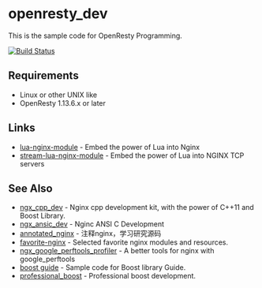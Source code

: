 # openresty_dev
This is the sample code for OpenResty Programming.

[![Build Status](https://travis-ci.org/chronolaw/openresty_dev.svg?branch=master)](https://travis-ci.org/chronolaw/openresty_dev)

## Requirements
* Linux or other UNIX like
* OpenResty 1.13.6.x or later

## Links
* [lua-nginx-module](https://github.com/openresty/lua-nginx-module) - Embed the power of Lua into Nginx
* [stream-lua-nginx-module](https://github.com/openresty/stream-lua-nginx-module) - Embed the power of Lua into NGINX TCP servers

## See Also
* [ngx_cpp_dev](https://github.com/chronolaw/ngx_cpp_dev) - Nginx cpp development kit, with the power of C++11 and Boost Library.
* [ngx_ansic_dev](https://github.com/chronolaw/ngx_ansic_dev) - Nginc ANSI C Development
* [annotated_nginx](https://github.com/chronolaw/annotated_nginx) - 注释nginx，学习研究源码
* [favorite-nginx](https://github.com/chronolaw/favorite-nginx) - Selected favorite nginx modules and resources.
* [ngx_google_perftools_profiler](https://github.com/chronolaw/ngx_google_perftools_profiler_module) - A better tools for nginx with google_perftools
* [boost guide](https://github.com/chronolaw/boost_guide.git) - Sample code for Boost library Guide.
* [professional_boost](https://github.com/chronolaw/professional_boost.git) - Professional boost development.

